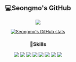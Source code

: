 <div align="center">

## **💻Seongmo's  GitHub**

<a href=https://www.instagram.com/moyada_/ target="_blank"><img src="https://img.shields.io/badge/Instagram-E4405F? style=plastic&logo=Instagram&logoColor=white"/></a>

[![Seongmo's GitHub stats](https://github-readme-stats.vercel.app/api?username=gusm96&show_icons=true&theme=dark)](https://github.com/anuraghazra/github-readme-stats)

### 💪Skills

<img src="https://img.shields.io/badge/Java-007396?style=flat-square&logo=java&logoColor=white"/> <img src="https://img.shields.io/badge/Spring-6DB33F?style=flat-square&logo=spring&logoColor=white"/> <img src="https://img.shields.io/badge/HTML5-E34F26?style=flat-square&logo=html5&logoColor=white"/> <img src="https://img.shields.io/badge/CSS3-1572B6?style=flat-square&logo=css3&logoColor=white"/> <img src="https://img.shields.io/badge/JavaScript-F7DF1E?style=flat-square&logo=javascript&logoColor=black"/> <img src="https://img.shields.io/badge/MySQL-4479A1?style=flat-square&logo=mysql&logoColor=white"/> <img src="https://img.shields.io/badge/Bootstrap-7952B3?style=flat-square&logo=bootstrap&logoColor=white"/> <img src="https://img.shields.io/badge/jQuery-0769AD?style=flat-square&logo=jquery&logoColor=white"/>

</div>